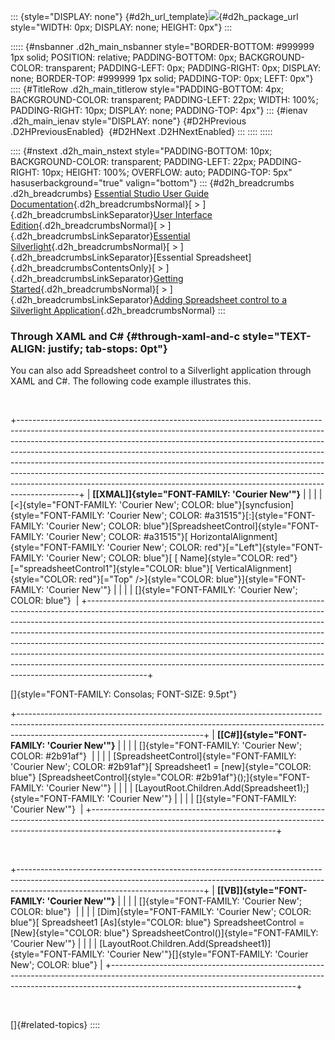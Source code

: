 ::: {style="DISPLAY: none"}
[](ms-xhelp:///?Id=d2h_url_template){#d2h_url_template}![](!package_url!){#d2h_package_url style="WIDTH: 0px; DISPLAY: none; HEIGHT: 0px"}
:::

::::: {#nsbanner .d2h_main_nsbanner style="BORDER-BOTTOM: #999999 1px solid; POSITION: relative; PADDING-BOTTOM: 0px; BACKGROUND-COLOR: transparent; PADDING-LEFT: 0px; PADDING-RIGHT: 0px; DISPLAY: none; BORDER-TOP: #999999 1px solid; PADDING-TOP: 0px; LEFT: 0px"}
:::: {#TitleRow .d2h_main_titlerow style="PADDING-BOTTOM: 4px; BACKGROUND-COLOR: transparent; PADDING-LEFT: 22px; WIDTH: 100%; PADDING-RIGHT: 10px; DISPLAY: none; PADDING-TOP: 4px"}
::: {#ienav .d2h_main_ienav style="DISPLAY: none"}
[](ms-xhelp:///?Id=0311d1f4-d32f-4eef-bdc6-a3b34d602397){#D2HPrevious .D2HPreviousEnabled}  [](ms-xhelp:///?Id=dfaf8f9f-3801-43b5-9fbb-1c478ff17dc2){#D2HNext .D2HNextEnabled}
:::
::::
:::::

:::: {#nstext .d2h_main_nstext style="PADDING-BOTTOM: 10px; BACKGROUND-COLOR: transparent; PADDING-LEFT: 22px; PADDING-RIGHT: 10px; HEIGHT: 100%; OVERFLOW: auto; PADDING-TOP: 5px" hasuserbackground="true" valign="bottom"}
::: {#d2h_breadcrumbs .d2h_breadcrumbs}
[Essential Studio User Guide Documentation](ms-xhelp:///?Id=12457748-09e3-4d74-a240-8e049cedf030){.d2h_breadcrumbsNormal}[ \> ]{.d2h_breadcrumbsLinkSeparator}[User Interface Edition](ms-xhelp:///?Id=c29296b7-531c-413b-a0ec-488ca1f7f669){.d2h_breadcrumbsNormal}[ \> ]{.d2h_breadcrumbsLinkSeparator}[Essential Silverlight](ms-xhelp:///?Id=66221bd1-ba2e-43c2-94a7-618f50e01d24){.d2h_breadcrumbsNormal}[ \> ]{.d2h_breadcrumbsLinkSeparator}[Essential Spreadsheet]{.d2h_breadcrumbsContentsOnly}[ \> ]{.d2h_breadcrumbsLinkSeparator}[Getting Started](ms-xhelp:///?Id=95561b10-3bce-4a07-9fc2-fa5600238b79){.d2h_breadcrumbsNormal}[ \> ]{.d2h_breadcrumbsLinkSeparator}[Adding Spreadsheet control to a Silverlight Application](ms-xhelp:///?Id=01344e53-5a23-459a-9912-e06d00b6b8cf){.d2h_breadcrumbsNormal}
:::

### Through XAML and C# {#through-xaml-and-c style="TEXT-ALIGN: justify; tab-stops: 0pt"}

You can also add Spreadsheet control to a Silverlight application through XAML and C#. The following code example illustrates this.

 

+---------------------------------------------------------------------------------------------------------------------------------------------------------------------------------------------------------------------------------------------------------------------------------------------------------------------------------------------------------------------------------------------------------------------------------------------------------------------------------------------------------------------------------------------------------------------------------+
| **[\[XMAL\]]{style="FONT-FAMILY: 'Courier New'"}**                                                                                                                                                                                                                                                                                                                                                                                                                                                                                                                              |
|                                                                                                                                                                                                                                                                                                                                                                                                                                                                                                                                                                                 |
| [\<]{style="FONT-FAMILY: 'Courier New'; COLOR: blue"}[syncfusion]{style="FONT-FAMILY: 'Courier New'; COLOR: #a31515"}[:]{style="FONT-FAMILY: 'Courier New'; COLOR: blue"}[SpreadsheetControl]{style="FONT-FAMILY: 'Courier New'; COLOR: #a31515"}[ HorizontalAlignment]{style="FONT-FAMILY: 'Courier New'; COLOR: red"}[=\"Left\"]{style="FONT-FAMILY: 'Courier New'; COLOR: blue"}[ [ Name]{style="COLOR: red"}[=\"spreadsheetControl1\"]{style="COLOR: blue"}[ VerticalAlignment]{style="COLOR: red"}[=\"Top\" /\>]{style="COLOR: blue"}]{style="FONT-FAMILY: 'Courier New'"} |
|                                                                                                                                                                                                                                                                                                                                                                                                                                                                                                                                                                                 |
| []{style="FONT-FAMILY: 'Courier New'; COLOR: blue"}                                                                                                                                                                                                                                                                                                                                                                                                                                                                                                                             |
+---------------------------------------------------------------------------------------------------------------------------------------------------------------------------------------------------------------------------------------------------------------------------------------------------------------------------------------------------------------------------------------------------------------------------------------------------------------------------------------------------------------------------------------------------------------------------------+

[]{style="FONT-FAMILY: Consolas; FONT-SIZE: 9.5pt"} 

+----------------------------------------------------------------------------------------------------------------------------------------------------------------------------------------------------------+
| **[\[C#\]]{style="FONT-FAMILY: 'Courier New'"}**                                                                                                                                                         |
|                                                                                                                                                                                                          |
| []{style="FONT-FAMILY: 'Courier New'; COLOR: #2b91af"}                                                                                                                                                   |
|                                                                                                                                                                                                          |
| [SpreadsheetControl]{style="FONT-FAMILY: 'Courier New'; COLOR: #2b91af"}[ Spreadsheet1 = [new]{style="COLOR: blue"} [SpreadsheetControl]{style="COLOR: #2b91af"}();]{style="FONT-FAMILY: 'Courier New'"} |
|                                                                                                                                                                                                          |
| [LayoutRoot.Children.Add(Spreadsheet1);]{style="FONT-FAMILY: 'Courier New'"}                                                                                                                             |
|                                                                                                                                                                                                          |
| []{style="FONT-FAMILY: 'Courier New'"}                                                                                                                                                                   |
+----------------------------------------------------------------------------------------------------------------------------------------------------------------------------------------------------------+

 

+----------------------------------------------------------------------------------------------------------------------------------------------------------------------------------------------------------+
| **[\[VB\]]{style="FONT-FAMILY: 'Courier New'"}**                                                                                                                                                         |
|                                                                                                                                                                                                          |
| []{style="FONT-FAMILY: 'Courier New'; COLOR: blue"}                                                                                                                                                      |
|                                                                                                                                                                                                          |
| [Dim]{style="FONT-FAMILY: 'Courier New'; COLOR: blue"}[ Spreadsheet1 [As]{style="COLOR: blue"} SpreadsheetControl = [New]{style="COLOR: blue"} SpreadsheetControl()]{style="FONT-FAMILY: 'Courier New'"} |
|                                                                                                                                                                                                          |
| [LayoutRoot.Children.Add(Spreadsheet1)]{style="FONT-FAMILY: 'Courier New'"}[]{style="FONT-FAMILY: 'Courier New'; COLOR: blue"}                                                                           |
+----------------------------------------------------------------------------------------------------------------------------------------------------------------------------------------------------------+

 

[]{#related-topics}
::::
